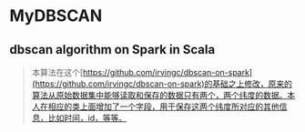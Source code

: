# MyDBSCAN
## dbscan algorithm on Spark in Scala
> 本算法在这个[https://github.com/irvingc/dbscan-on-spark](https://github.com/irvingc/dbscan-on-spark)的基础之上修改，原来的算法从原始数据集中能够读取和保存的数据只有两个，两个纬度的数据。本人在相应的类上面增加了一个字段，用于保存这两个纬度所对应的其他信息，比如时间，id，等等。
